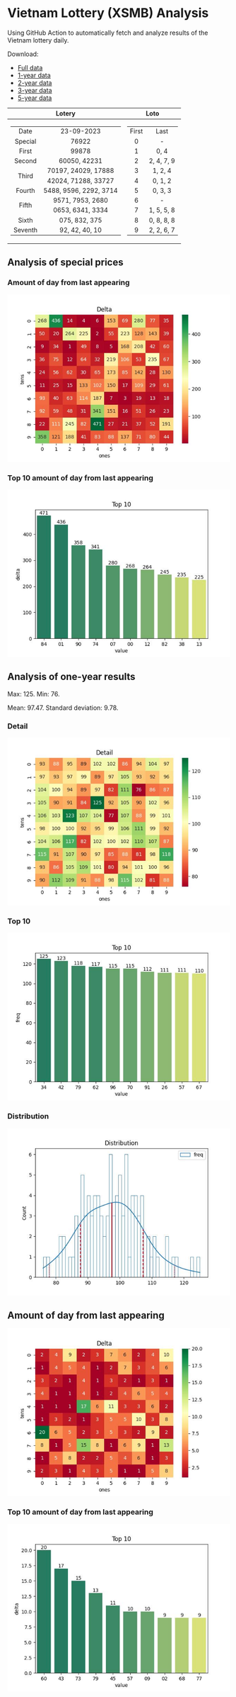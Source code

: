 # Vietnam Lottery (XSMB) Analysis

Using GitHub Action to automatically fetch and analyze results of the Vietnam lottery daily.

Download:

* [Full data](https://raw.githubusercontent.com/khiemdoan/vietnam-lottery-xsmb-analysis/main/results/xsmb.csv)
* [1-year data](https://raw.githubusercontent.com/khiemdoan/vietnam-lottery-xsmb-analysis/main/results/xsmb_1_year.csv)
* [2-year data](https://raw.githubusercontent.com/khiemdoan/vietnam-lottery-xsmb-analysis/main/results/xsmb_2_year.csv)
* [3-year data](https://raw.githubusercontent.com/khiemdoan/vietnam-lottery-xsmb-analysis/main/results/xsmb_3_year.csv)
* [5-year data](https://raw.githubusercontent.com/khiemdoan/vietnam-lottery-xsmb-analysis/main/results/xsmb_5_year.csv)

| Lotery      | Loto |
| :-----------: | :-----------: |
| <table><tr><td>Date</td><td>23-09-2023</td></tr><tr><td>Special</td><td>76922</td></tr><tr><td>First</td><td>99878</td></tr><tr><td>Second</td><td>60050, 42231</td></tr><tr><td rowspan="2">Third</td><td>70197, 24029, 17888</td></tr><tr><td>42024, 71288, 33727</td></tr><tr><td>Fourth</td><td>5488, 9596, 2292, 3714</td></tr><tr><td rowspan="2">Fifth</td><td>9571, 7953, 2680</td></tr><tr><td>0653, 6341, 3334</td></tr><tr><td>Sixth</td><td>075, 832, 375</td></tr><tr><td>Seventh</td><td>92, 42, 40, 10</td></tr></table> | <table><tr><td>First</td><td>Last</td></tr><tr><td>0</td><td>-</td></tr><tr><td>1</td><td>0, 4</td></tr><tr><td>2</td><td>2, 4, 7, 9</td></tr><tr><td>3</td><td>1, 2, 4</td></tr><tr><td>4</td><td>0, 1, 2</td></tr><tr><td>5</td><td>0, 3, 3</td></tr><tr><td>6</td><td>-</td></tr><tr><td>7</td><td>1, 5, 5, 8</td></tr><tr><td>8</td><td>0, 8, 8, 8</td></tr><tr><td>9</td><td>2, 2, 6, 7</td></tr></table> |


<h2>Analysis of special prices</h2>

<h3>Amount of day from last appearing</h3>

![Delta](images/special_delta.jpg)

<h3>Top 10 amount of day from last appearing</h3>

![Delta top 10](images/special_delta_top_10.jpg)

<h2>Analysis of one-year results</h2>

Max: 125. Min: 76.

Mean: 97.47. Standard deviation: 9.78.

<h3>Detail</h3>

![Detail](images/heatmap.jpg)

<h3>Top 10</h3>

![Top 10](images/top-10.jpg)

<h3>Distribution</h3>

![Distribution](images/distribution.jpg)

<h2>Amount of day from last appearing</h2>

![Delta](images/delta.jpg)

<h3>Top 10 amount of day from last appearing</h3>

![Delta top 10](images/delta_top_10.jpg)